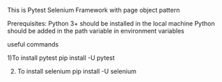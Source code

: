 This is Pytest Selenium Framework with page object pattern

Prerequisites:
Python 3+ should be installed in the local machine
Python should be added in the path variable in environment variables


useful commands 

1)To install pytest 
pip install -U pytest 

2) To install selenium
pip install -U selenium